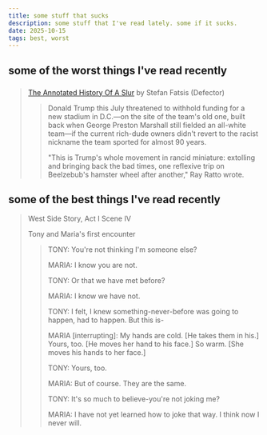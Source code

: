 ```yaml
---
title: some stuff that sucks
description: some stuff that I've read lately. some if it sucks.
date: 2025-10-15
tags: best, worst
---
```


## some of the worst things I've read recently

###
> [The Annotated History Of A Slur](https://defector.com/the-annotated-history-of-a-slur) by Stefan Fatsis (Defector)
>> Donald Trump this July threatened to withhold funding for a new stadium in D.C.—on the site of the team's old one, built back when George Preston Marshall still fielded an all-white team—if the current rich-dude owners didn't revert to the racist nickname the team sported for almost 90 years.
>>
>> "This is Trump's whole movement in rancid miniature: extolling and bringing back the bad times, one reflexive trip on Beelzebub's hamster wheel after another," Ray Ratto wrote.

## some of the best things I've read recently

> West Side Story, Act I Scene IV
>
> Tony and Maria's first encounter
>> TONY: You're not thinking I'm someone else?
>>
>> MARIA: I know you are not.
>>
>> TONY: Or that we have met before?
>>
>> MARIA: I know we have not.
>>
>> TONY: I felt, I knew something-never-before was going to happen, had to
happen. But this is-
>>
>> MARIA [interrupting]: My hands are cold. [He takes them in his.] Yours, too. [He moves
her hand to his face.] So warm. [She moves his hands to her
face.]
>>
>> TONY: Yours, too.
>>
>> MARIA: But of course. They are the same.
>>
>> TONY: It's so much to believe-you're not joking me?
>>
>> MARIA: I have not yet learned how to joke that way. I think now I never
will.